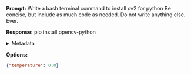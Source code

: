 **Prompt:**
Write a bash terminal command to install cv2 for python
Be concise, but include as much code as needed. Do not write anything else. Ever.


**Response:**
pip install opencv-python

<details><summary>Metadata</summary>

- Duration: 888 ms
- Datetime: 2023-10-21T13:36:35.176824
- Model: gpt-3.5-turbo-0613

</details>

**Options:**
```json
{"temperature": 0.0}
```

